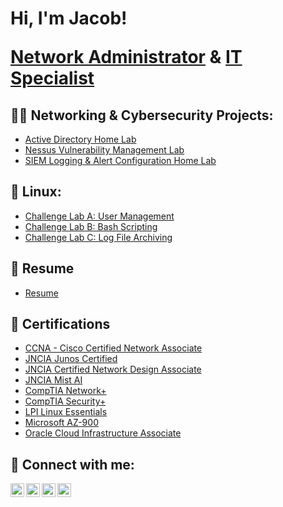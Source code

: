 <h1>Hi, I'm Jacob! 
  
  <a href="https://www.linkedin.com/in/jacoblloydcyber/">Network Administrator</a> & <a href="https://www.linkedin.com/in/jacoblloydcyber/">IT Specialist</a>

<h2>👨‍💻 Networking & Cybersecurity Projects:</h2>

  - [Active Directory Home Lab](https://github.com/JacobLloydCyber/ActiveDirectoryLab)
  - [Nessus Vulnerability Management Lab](https://github.com/JacobLloydCyber/LABURL)
  - [SIEM Logging & Alert Configuration Home Lab](https://github.com/JacobLloydCyber/LABURL)


<h2>📝 Linux:</h2>

- [Challenge Lab A: User Management](https://github.com/JacobLloydCyber/ChallengeLabA)
- [Challenge Lab B: Bash Scripting](https://github.com/JacobLloydCyber/ChallengeLabB)
- [Challenge Lab C: Log File Archiving](https://github.com/JacobLloydCyber/ChallengeLabC)

<h2>📄 Resume</h2>

- [Resume](https://www.youtube.com/Resume)


<h2>🔖 Certifications</h2>

- [CCNA - Cisco Certified Network Associate](https://INSERT-LINK-HERE)
- [JNCIA Junos Certified](https://INSERT-LINK-HERE)
- [JNCIA Certified Network Design Associate](https://INSERT-LINK-HERE)
- [JNCIA Mist AI](https://INSERT-LINK-HERE)
- [CompTIA Network+](https://www.credly.com/badges/9ae0aa89-ef85-47b2-925f-bfb9ce2442ca/public_url)
- [CompTIA Security+](https://www.credly.com/badges/43db5ce5-bd63-4076-b170-596021eb624a/public_url)
- [LPI Linux Essentials](https://cs.lpi.org/caf/Xamman/certification/verify/LPI000611240/v7cechdssx)
- [Microsoft AZ-900](https://learn.microsoft.com/api/credentials/share/en-us/JacobLloyd-9931/559847F44703ECB7?sharingId=1EABAAFBF731A3AB)
- [Oracle Cloud Infrastructure Associate](https://www.youtube.com/CREDLYLINK)


<h2> 🤳 Connect with me:</h2>

[<img align="left" alt="JacobLloyd | YouTube" width="22px" src="https://cdn.jsdelivr.net/npm/simple-icons@v3/icons/youtube.svg" />][youtube]
[<img align="left" alt="JacobLloyd | Twitter" width="22px" src="https://cdn.jsdelivr.net/npm/simple-icons@v3/icons/twitter.svg" />][twitter]
[<img align="left" alt="JacobLloyd | LinkedIn" width="22px" src="https://cdn.jsdelivr.net/npm/simple-icons@v3/icons/linkedin.svg" />][linkedin]
[<img align="left" alt="JacobLloyd | Instagram" width="22px" src="https://cdn.jsdelivr.net/npm/simple-icons@v3/icons/instagram.svg" />][instagram]

[twitter]: https://twitter.com/INSERTTEXTHERE
[youtube]: https://www.youtube.com/c/INSERTTEXTHERE
[instagram]: https://www.instagram.com/INSERTTEXTHERE/
[linkedin]: https://linkedin.com/in/JacobLloydCyber

<!--
**JacobLloydCyber/JacobLloydCyber** is a ✨ _special_ ✨ repository because its `README.md` (this file) appears on your GitHub profile.

Here are some ideas to get you started:

- 🔭 I’m currently working on ...
- 🌱 I’m currently learning ...
- 👯 I’m looking to collaborate on ...
- 🤔 I’m looking for help with ...
- 💬 Ask me about ...
- 📫 How to reach me: ...
- 😄 Pronouns: ...
- ⚡ Fun fact: ...
-->
